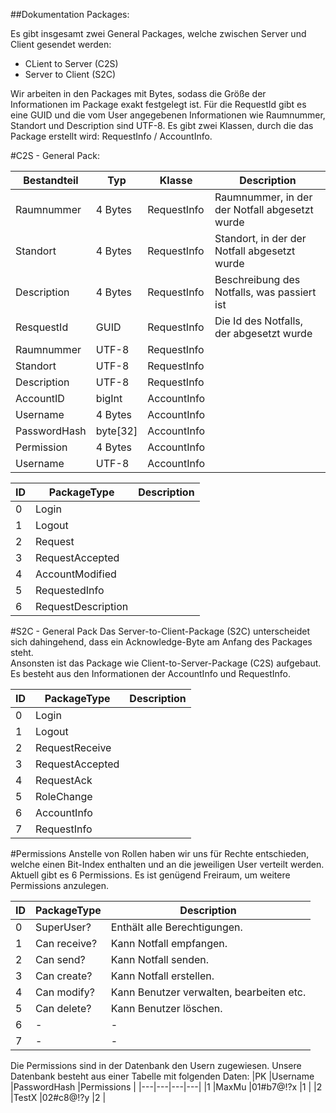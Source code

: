 ##Dokumentation Packages:

Es gibt insgesamt zwei General Packages, welche zwischen Server und Client gesendet werden: 
- CLient to Server (C2S)
- Server to Client (S2C)

Wir arbeiten in den Packages mit Bytes, sodass die Größe der Informationen im Package exakt festgelegt ist.
Für die RequestId gibt es eine GUID und die vom User angegebenen Informationen wie Raumnummer, Standort und Description sind UTF-8. 
Es gibt zwei Klassen, durch die das Package erstellt wird: RequestInfo / AccountInfo.

#C2S - General Pack:

| Bestandteil | Typ | Klasse | Description | 
|---|---|---|---|
|Raumnummer  | 4 Bytes  | RequestInfo | Raumnummer, in der der Notfall abgesetzt wurde |
|Standort    | 4 Bytes  | RequestInfo | Standort, in der der Notfall abgesetzt wurde   | 
|Description | 4 Bytes  | RequestInfo | Beschreibung des Notfalls, was passiert ist    | 
|ResquestId  | GUID     | RequestInfo | Die Id des Notfalls, der abgesetzt wurde       | 
|Raumnummer  | UTF-8    | RequestInfo |                                                |
|Standort    | UTF-8    | RequestInfo |                                                |
|Description | UTF-8    | RequestInfo |                                                |
|AccountID   | bigInt   | AccountInfo |                                                |
|Username    | 4 Bytes  | AccountInfo |                                                |
|PasswordHash| byte[32] | AccountInfo |                                                |
|Permission  | 4 Bytes  | AccountInfo |                                                |
|Username    | UTF-8    | AccountInfo |                                                |


|ID |PackageType |Description |
|---|---|---|
|0  | Login		           |    |
|1  | Logout             |    |
|2  | Request            |    |
|3  | RequestAccepted    |    |
|4  | AccountModified    |    |
|5  | RequestedInfo      |    |
|6  | RequestDescription |    |


#S2C - General Pack
Das Server-to-Client-Package (S2C) unterscheidet sich dahingehend, dass ein Acknowledge-Byte am Anfang des Packages steht.  
Ansonsten ist das Package wie Client-to-Server-Package (C2S) aufgebaut. Es besteht aus den Informationen der AccountInfo und RequestInfo. 

|ID |PackageType |Description |
|---|---|---|
|0  |Login             |    |
|1  |Logout            |    |
|2  |RequestReceive    |    |
|3  |RequestAccepted   |    |
|4  |RequestAck        |    |
|5  |RoleChange        |    |
|6  |AccountInfo       |    |
|7  |RequestInfo       |    |


#Permissions
Anstelle von Rollen haben wir uns für Rechte entschieden, welche einen Bit-Index enthalten und an die jeweiligen User verteilt werden.
Aktuell gibt es 6 Permissions. Es ist genügend Freiraum, um weitere Permissions anzulegen. 

|ID |PackageType | Description |
|---|---|---|
|0  |SuperUser?   | Enthält alle Berechtigungen.
|1  |Can receive? | Kann Notfall empfangen.
|2  |Can send?    | Kann Notfall senden.
|3  |Can create?  | Kann Notfall erstellen.
|4  |Can modify?  | Kann Benutzer verwalten, bearbeiten etc.
|5  |Can delete?  | Kann Benutzer löschen.
|6  |- |- | 
|7  |- |- |

Die Permissions sind in der Datenbank den Usern zugewiesen. Unsere Datenbank besteht aus einer Tabelle mit folgenden Daten: 
|PK |Username |PasswordHash |Permissions | 
|---|---|---|---|
|1 |MaxMu |01#b7@!?x |1 |
|2 |TestX |02#c8@!?y |2 |



